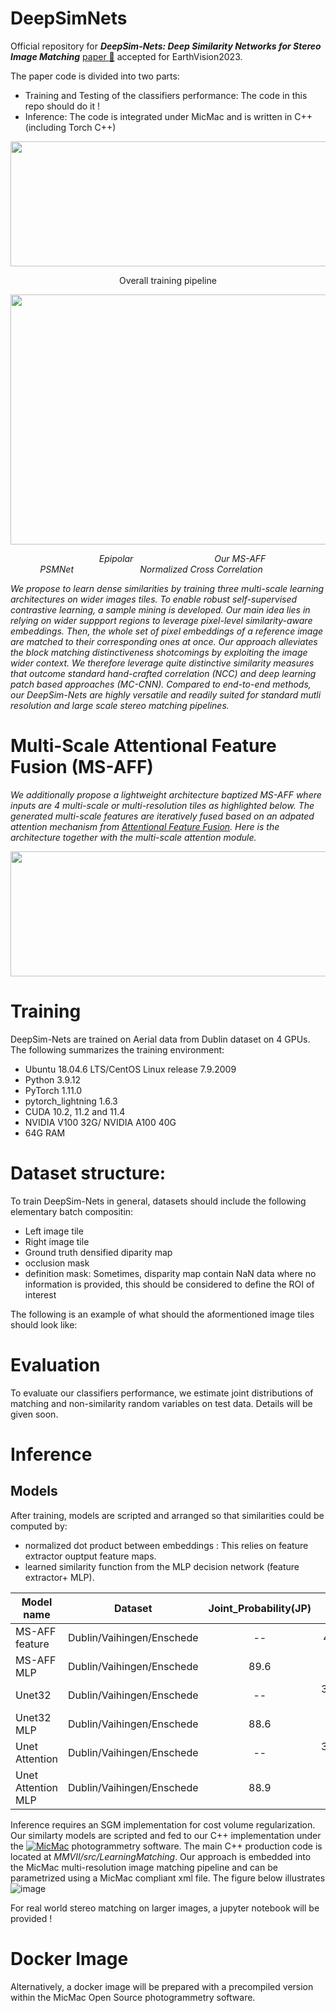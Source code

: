 # DeepSimNets

Official repository for **_DeepSim-Nets: Deep Similarity Networks for Stereo Image Matching_** [paper :page_facing_up:](https://openaccess.thecvf.com/content/CVPR2023W/EarthVision/papers/Chebbi_DeepSim-Nets_Deep_Similarity_Networks_for_Stereo_Image_Matching_CVPRW_2023_paper.pdf) accepted for EarthVision2023.

The paper code is divided into two parts:
- Training and Testing of the classifiers performance: The code in this repo should do it !
- Inference: The code is integrated under MicMac and is written in C++ (including Torch C++)

<p align="center">
  <img width="900" height="200" src="https://user-images.githubusercontent.com/28929267/230094222-a7dc3348-3474-47cc-9074-cbbb68605f4e.png">
 </p>
<p align="center">
Overall training pipeline
</p>


<p align="center">
  <img width="900" height="400" src="https://user-images.githubusercontent.com/28929267/230093358-41c5f835-079d-4ead-9727-f3e8f927ebb3.png">  
 </p>
  <em> &nbsp &nbsp &nbsp &nbsp &nbsp &nbsp &nbsp &nbsp &nbsp &nbsp &nbsp &nbsp &nbsp &nbsp  &nbsp  &nbsp &nbsp &nbsp   Epipolar &nbsp &nbsp  &nbsp  &nbsp &nbsp &nbsp &nbsp &nbsp &nbsp &nbsp &nbsp &nbsp &nbsp &nbsp &nbsp &nbsp  Our MS-AFF &nbsp  &nbsp &nbsp &nbsp &nbsp &nbsp &nbsp &nbsp &nbsp &nbsp &nbsp &nbsp &nbsp &nbsp &nbsp &nbsp  &nbsp &nbsp PSMNet &nbsp &nbsp  &nbsp  &nbsp &nbsp &nbsp &nbsp &nbsp &nbsp &nbsp &nbsp &nbsp &nbsp Normalized Cross Correlation</em>&nbsp &nbsp 
         
   
  
  
*We propose to learn dense similarities by training three multi-scale learning architectures on wider images tiles. To enable robust self-supervised contrastive learning, a sample mining is developed. Our main idea lies in relying on wider suppport regions to leverage pixel-level similarity-aware embeddings. Then, the whole set of pixel embeddings of a reference image are matched to their corresponding ones at once. Our approach alleviates the block matching distinctiveness shotcomings by exploiting the image wider context. We therefore leverage quite distinctive similarity measures that outcome standard hand-crafted correlation (NCC) and deep learning patch based approaches (MC-CNN). Compared to end-to-end methods, our DeepSim-Nets are highly versatile and readily suited for standard mutli resolution and large scale stereo matching pipelines.* 

# Multi-Scale Attentional Feature Fusion (MS-AFF) 
*We additionally propose a lightweight architecture baptized MS-AFF where inputs are 4 multi-scale or multi-resolution tiles as highlighted below. The generated multi-scale features are iteratively fused based on an adpated attention mechanism from [Attentional Feature Fusion](https://openaccess.thecvf.com/content/WACV2021/papers/Dai_Attentional_Feature_Fusion_WACV_2021_paper.pdf). Here is the architecture together with the multi-scale attention module.*

<p align="center">
  <img width="600" height="200" src="https://user-images.githubusercontent.com/28929267/230161014-aa12a227-52d4-4bbd-93f6-5db6428c9eb5.png">
 </p>


# Training 

DeepSim-Nets are trained on Aerial data from Dublin dataset on 4 GPUs. The following summarizes the training environment:
- Ubuntu 18.04.6 LTS/CentOS Linux release 7.9.2009
- Python 3.9.12 
- PyTorch 1.11.0
- pytorch_lightning 1.6.3
- CUDA 10.2, 11.2 and 11.4
- NVIDIA V100 32G/ NVIDIA A100 40G
- 64G RAM
 
# Dataset structure:
To train DeepSim-Nets in general, datasets should include the following elementary batch compositin:
- Left image tile 
- Right image tile 
- Ground truth densified diparity map
- occlusion mask 
- definition mask: Sometimes, disparity map contain NaN data where no information is provided, this should be considered to define the ROI of interest

The following is an example of what should the aformentioned image tiles should look like:

# Evaluation 

To evaluate our classifiers performance, we estimate joint distributions of matching and non-similarity random variables on test data. Details will be given soon.

# Inference

## Models

After training, models are scripted and arranged so that similarities could be computed by:
- normalized dot product between embeddings : This relies on feature extractor ouptput feature maps. 
- learned similarity function from the MLP decision network (feature extractor+ MLP).

| Model name | Dataset | Joint_Probability(JP)  | :floppy_disk: | :point_down: |
|---|:---:|:---:|:---:|:---:|
| MS-AFF feature |  Dublin/Vaihingen/Enschede | -- | 4 M | [link](https://drive.google.com/file/d/10WgIRK4rkQhi_PiJlUBHiENyD5lD_UVm/view?usp=drive_link)  |
| MS-AFF MLP |  Dublin/Vaihingen/Enschede | 89.6 | 1,4 M | [link](https://drive.google.com/file/d/154NxMtMrtpZlgC_t7-3Fa8LkhViztLRD/view?usp=drive_link)  |
| Unet32  |  Dublin/Vaihingen/Enschede | -- | 31,4 M | [link](https://drive.google.com/file/d/17U3UsCd7X6cg-3azq9DCKehYHZsol11N/view?usp=drive_link)  |
| Unet32 MLP |  Dublin/Vaihingen/Enschede | 88.6 | 1,4 M | [link](https://drive.google.com/file/d/1WyxycxuKFAhNjLNr4EoCOe4T9crFGP-j/view?usp=drive_link)  |
| Unet Attention  |  Dublin/Vaihingen/Enschede | -- | 38,1 M | [link](https://drive.google.com/file/d/1ybTHVLPW9UaigoQmPe2uysipH7Mgxb_D/view?usp=drive_link)  |
| Unet Attention MLP |  Dublin/Vaihingen/Enschede | 88.9 | 1,4 M | [link](https://drive.google.com/file/d/1TOtO42nIL5EcmB5Oy2F8O0Y9Iksj4_rS/view?usp=drive_link)  |

Inference requires an SGM implementation for cost volume regularization. Our similarty models are scripted and fed to our C++ implementation under the [![MicMac](<img src="https://user-images.githubusercontent.com/28929267/230158064-57c90a2a-e906-4d72-b238-1d168f0cca58.png" width="50" height="10">)](https://github.com/micmacIGN/micmac) photogrammetry software. The main C++ production code is located at *MMVII/src/LearningMatching*.
Our approach is embedded into the MicMac multi-resolution image matching pipeline and can be parametrized using a MicMac compliant xml file. The figure below illustrates 
![image](https://user-images.githubusercontent.com/28929267/230213458-4b43d162-2259-4808-8e4a-d66657473ad7.png)


For real world stereo matching on larger images, a jupyter notebook will be provided ! 


# Docker Image 

Alternatively, a docker image will be prepared with a precompiled version within the MicMac Open Source photogrammetry software. 
